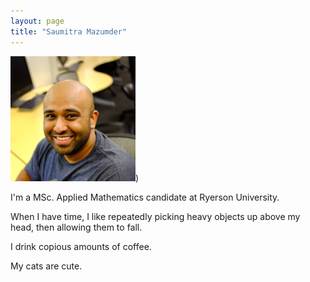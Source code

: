 ```yaml
---
layout: page
title: "Saumitra Mazumder"
---
```


![me](/assets/me.jpg))

I'm a MSc. Applied Mathematics candidate at Ryerson University.

When I have time, I like repeatedly picking heavy objects up above my head, then allowing them to fall. 

I drink copious amounts of coffee. 

My cats are cute.
